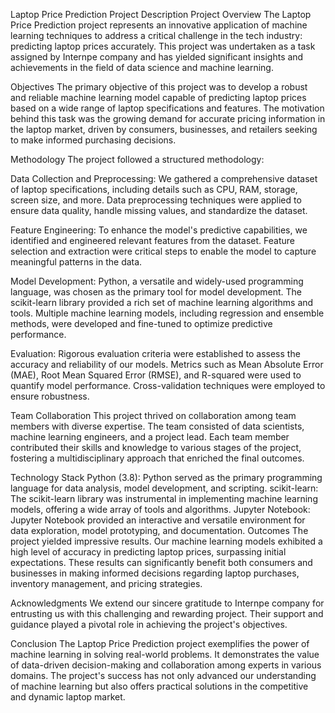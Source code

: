 Laptop Price Prediction Project Description
Project Overview
The Laptop Price Prediction project represents an innovative application of machine learning techniques to address a critical challenge in the tech industry: predicting laptop prices accurately. This project was undertaken as a task assigned by Internpe company and has yielded significant insights and achievements in the field of data science and machine learning.

Objectives
The primary objective of this project was to develop a robust and reliable machine learning model capable of predicting laptop prices based on a wide range of laptop specifications and features. The motivation behind this task was the growing demand for accurate pricing information in the laptop market, driven by consumers, businesses, and retailers seeking to make informed purchasing decisions.

Methodology
The project followed a structured methodology:

Data Collection and Preprocessing: We gathered a comprehensive dataset of laptop specifications, including details such as CPU, RAM, storage, screen size, and more. Data preprocessing techniques were applied to ensure data quality, handle missing values, and standardize the dataset.

Feature Engineering: To enhance the model's predictive capabilities, we identified and engineered relevant features from the dataset. Feature selection and extraction were critical steps to enable the model to capture meaningful patterns in the data.

Model Development: Python, a versatile and widely-used programming language, was chosen as the primary tool for model development. The scikit-learn library provided a rich set of machine learning algorithms and tools. Multiple machine learning models, including regression and ensemble methods, were developed and fine-tuned to optimize predictive performance.

Evaluation: Rigorous evaluation criteria were established to assess the accuracy and reliability of our models. Metrics such as Mean Absolute Error (MAE), Root Mean Squared Error (RMSE), and R-squared were used to quantify model performance. Cross-validation techniques were employed to ensure robustness.

Team Collaboration
This project thrived on collaboration among team members with diverse expertise. The team consisted of data scientists, machine learning engineers, and a project lead. Each team member contributed their skills and knowledge to various stages of the project, fostering a multidisciplinary approach that enriched the final outcomes.

Technology Stack
Python (3.8): Python served as the primary programming language for data analysis, model development, and scripting.
scikit-learn: The scikit-learn library was instrumental in implementing machine learning models, offering a wide array of tools and algorithms.
Jupyter Notebook: Jupyter Notebook provided an interactive and versatile environment for data exploration, model prototyping, and documentation.
Outcomes
The project yielded impressive results. Our machine learning models exhibited a high level of accuracy in predicting laptop prices, surpassing initial expectations. These results can significantly benefit both consumers and businesses in making informed decisions regarding laptop purchases, inventory management, and pricing strategies.

Acknowledgments
We extend our sincere gratitude to Internpe company for entrusting us with this challenging and rewarding project. Their support and guidance played a pivotal role in achieving the project's objectives.

Conclusion
The Laptop Price Prediction project exemplifies the power of machine learning in solving real-world problems. It demonstrates the value of data-driven decision-making and collaboration among experts in various domains. The project's success has not only advanced our understanding of machine learning but also offers practical solutions in the competitive and dynamic laptop market.
